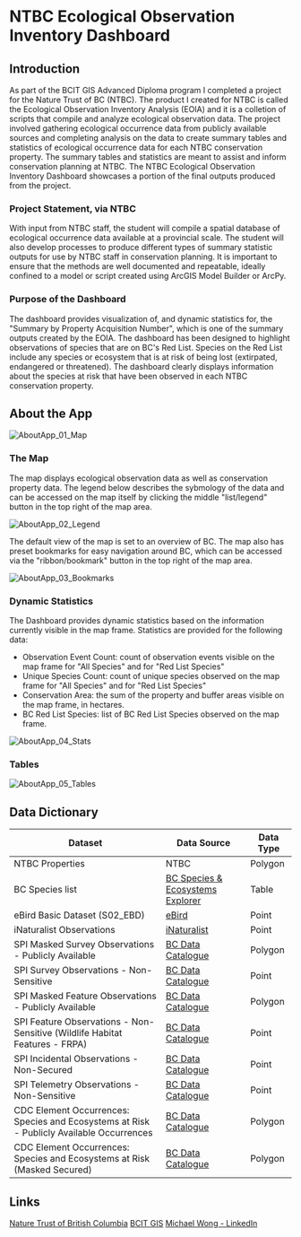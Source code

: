 # NTBC Ecological Observation Inventory Dashboard

## Introduction
As part of the BCIT GIS Advanced Diploma program I completed a project for the Nature Trust of BC (NTBC). The product I created for NTBC is called the Ecological Observation Inventory Analysis (EOIA) and it is a colletion of scripts that compile and analyze ecological observation data. The project involved gathering ecological occurrence data from publicly available sources and completing analysis on the data to create summary tables and statistics of ecological occurrence data for each NTBC conservation property. The summary tables and statistics are meant to assist and inform conservation planning at NTBC. The NTBC Ecological Observation Inventory Dashboard showcases a portion of the final outputs produced from the project. 

### Project Statement, via NTBC
With input from NTBC staff, the student will compile a spatial database of ecological occurrence data available at a provincial scale. The student will also develop processes to produce different types of summary statistic outputs for use by NTBC staff in conservation planning. It is important to ensure that the methods are well documented and repeatable, ideally confined to a model or script created using ArcGIS Model Builder or ArcPy.

### Purpose of the Dashboard
The dashboard provides visualization of, and dynamic statistics for, the "Summary by Property Acquisition Number", which is one of the summary outputs created by the EOIA. The dashboard has been designed to highlight observations of species that are on BC's Red List. Species on the Red List include any species or ecosystem that is at risk of being lost (extirpated, endangered or threatened). The dashboard clearly displays information about the species at risk that have been observed in each NTBC conservation property.

## About the App

![AboutApp_01_Map](./EOIA_01_Map.png)

### The Map
The map displays ecological observation data as well as conservation property data. The legend below describes the sybmology of the data and can be accessed on the map itself by clicking the middle "list/legend" button in the top right of the map area.

![AboutApp_02_Legend](./EOIA_02_Legend.png)

The default view of the map is set to an overview of BC. The map also has preset bookmarks for easy navigation around BC, which can be accessed via the "ribbon/bookmark" button in the top right of the map area.

![AboutApp_03_Bookmarks](./EOIA_03_Bookmarks.png)

### Dynamic Statistics
The Dashboard provides dynamic statistics based on the information currently visible in the map frame. Statistics are provided for the following data:
- Observation Event Count: count of observation events visible on the map frame for "All Species" and for "Red List Species"
- Unique Species Count: count of unique species observed on the map frame for "All Species" and for "Red List Species"
- Conservation Area: the sum of the property and buffer areas visible on the map frame, in hectares.
- BC Red List Species: list of BC Red List Species observed on the map frame.

![AboutApp_04_Stats](./EOIA_04_Stats.png)

### Tables

![AboutApp_05_Tables](./EOIA_05_Tables.png)

## Data Dictionary
| <b>Dataset</b> | <b>Data Source</b> | <b>Data Type</b>
| --- | --- | --- |
| NTBC Properties | NTBC | Polygon |
| BC Species list | <a href="https://a100.gov.bc.ca/pub/eswp/search.do?method=reset">BC Species & Ecosystems Explorer</a> | Table |
| eBird Basic Dataset (S02_EBD) | <a href="https://support.ebird.org/en/support/solutions/articles/48000838205-download-ebird-data">eBird</a> | Point |
| iNaturalist Observations | <a href="https://inaturalist.ca/home">iNaturalist</a> | Point |
| SPI Masked Survey Observations - Publicly Available | <a href="https://catalogue.data.gov.bc.ca/dataset/wildlife-species-inventory-masked-survey-observations-publicly-available">BC Data Catalogue</a> | Polygon |
| SPI Survey Observations - Non-Sensitive | <a href="https://catalogue.data.gov.bc.ca/dataset/wildlife-species-inventory-survey-observations-non-sensitive">BC Data Catalogue</a> | Point |
| SPI Masked Feature Observations - Publicly Available | <a href="https://catalogue.data.gov.bc.ca/dataset/wildlife-species-inventory-masked-feature-observations-publicly-available">BC Data Catalogue</a> | Polygon |
| SPI Feature Observations - Non-Sensitive (Wildlife Habitat Features - FRPA) | <a href="https://catalogue.data.gov.bc.ca/dataset/wildlife-habitat-features-frpa">BC Data Catalogue</a> | Point |
| SPI Incidental Observations - Non-Secured | <a href="https://catalogue.data.gov.bc.ca/dataset/wildlife-species-inventory-incidental-observations-non-secured">BC Data Catalogue</a> | Point |
| SPI Telemetry Observations - Non-Sensitive | <a href="https://catalogue.data.gov.bc.ca/dataset/wildlife-species-inventory-telemetry-observations-non-sensitive">BC Data Catalogue</a> | Point |
| CDC Element Occurrences: Species and Ecosystems at Risk - Publicly Available Occurrences | <a href="https://catalogue.data.gov.bc.ca/dataset/species-and-ecosystems-at-risk-publicly-available-occurrences-cdc">BC Data Catalogue</a> | Polygon |
| CDC Element Occurrences: Species and Ecosystems at Risk (Masked Secured) | <a href="https://catalogue.data.gov.bc.ca/dataset/species-and-ecosystems-at-risk-masked-secured-publicly-available-occurrences-cdc">BC Data Catalogue</a> | Polygon |


## Links
<a href="https://www.naturetrust.bc.ca/">Nature Trust of British Columbia</a>
<a href="https://www.bcit.ca/programs/geographic-information-systems/">BCIT GIS</a>
<a href="https://www.linkedin.com/in/michael-wong-526098214/">Michael Wong - LinkedIn</a>

